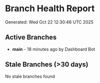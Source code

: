 # Branch Health Report
Generated: Wed Oct 22 12:30:46 UTC 2025

## Active Branches
- **main** - 18 minutes ago by Dashboard Bot

## Stale Branches (>30 days)
No stale branches found
